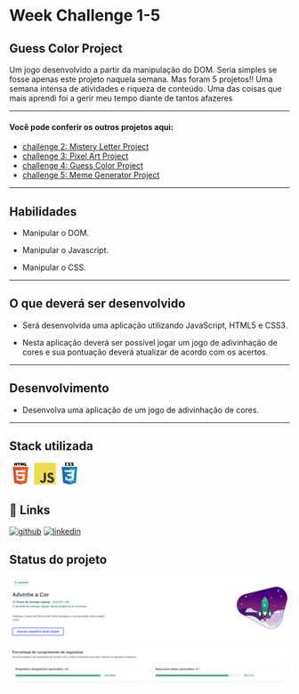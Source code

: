 # Week Challenge 1-5

## Guess Color Project
<p> Um jogo desenvolvido a partir da manipulação do DOM. Seria simples se fosse apenas este projeto naquela semana. Mas foram 5 projetos!! Uma semana intensa de atividades e riqueza de conteúdo. Uma das coisas que mais aprendi foi a gerir meu tempo diante de tantos afazeres </p>

---

#### Você pode conferir os outros projetos aqui:
<ul>
<li><a href="https://github.com/onyrius/challenge2">challenge 2: Mistery Letter Project</a></li>
<li><a href="https://github.com/onyrius/challenge3">challenge 3: Pixel Art Project</a></li>
<li><a href="https://github.com/onyrius/challenge4">challenge 4: Guess Color Project</a></li>
 <li><a href="https://github.com/onyrius/challenge5">challenge 5: Meme Generator Project</a></li>
</ul>

---

## Habilidades

- Manipular o DOM.

- Manipular o Javascript.

- Manipular o CSS.

---


## O que deverá ser desenvolvido

- Será desenvolvida uma aplicação utilizando JavaScript, HTML5 e CSS3.

- Nesta aplicação deverá ser possível jogar um jogo de adivinhação de cores e sua pontuação deverá atualizar de acordo com os acertos.

---

## Desenvolvimento

- Desenvolva uma aplicação de um jogo de adivinhação de cores.

---

## Stack utilizada
<p>
 <img src="https://raw.githubusercontent.com/devicons/devicon/master/icons/html5/html5-original-wordmark.svg" alt="html5" width="40" height="40"/> 
 <img src="https://raw.githubusercontent.com/devicons/devicon/master/icons/javascript/javascript-original.svg" alt="javascript" width="40" height="40"/> 
 <img src="https://raw.githubusercontent.com/devicons/devicon/master/icons/css3/css3-original-wordmark.svg" alt="css3" width="40" height="40"/>
</p>

## 🔗 Links

[![github](https://img.shields.io/badge/my_portfolio-000?style=for-the-badge&logo=ko-fi&logoColor=white)](https://github.com/onyrius)
[![linkedin](https://img.shields.io/badge/linkedin-0A66C2?style=for-the-badge&logo=linkedin&logoColor=white)](https://www.linkedin.com/)

## Status do projeto
<img src="adivinhe-a-cor.png" alt="imagem indicando que cumpri 6 requisitos de 7, sendo 6 obrigatorios e 1 bonus"/>
